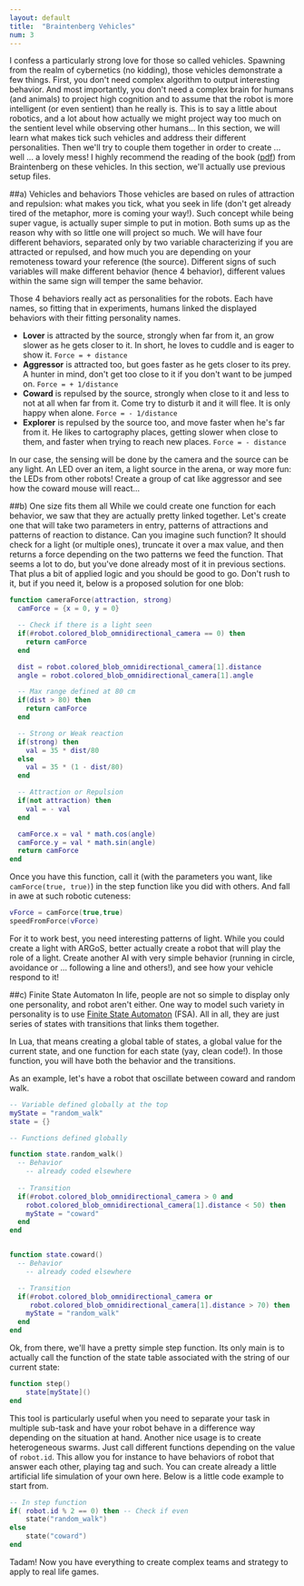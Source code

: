 ```yaml
---
layout: default
title:  "Braintenberg Vehicles"
num: 3
---
```


I confess a particularly strong love for those so called vehicles. Spawning from the realm of cybernetics (no kidding), those vehicles demonstrate a few things. First, you don't need complex algorithm to output interesting behavior. And most importantly, you don't need a complex brain for humans (and animals) to project high cognition and to assume that the robot is more intelligent (or even sentient) than he really is. This is to say a little about robotics, and a lot about how actually we might project way too much on the sentient level while observing other humans... In this section, we will learn what makes tick such vehicles and address their different personalities. Then we'll try to couple them together in order to create ... well ... a lovely mess! I highly recommend the reading of the book ([pdf](http://ge.tt/1ivvhQu/v/0)) from Braintenberg on these vehicles. In this section, we'll actually use previous setup files.

##a) Vehicles and behaviors
Those vehicles are based on rules of attraction and repulsion: what makes you tick, what you seek in life (don't get already tired of the metaphor, more is coming your way!). Such concept while being super vague, is actually super simple to put in motion. Both sums up as the reason why with so little one will project so much. We will have four different behaviors, separated only by two variable characterizing if you are attracted or repulsed, and how much you are depending on your remoteness toward your reference (the source). Different signs of such variables will make different behavior (hence 4 behavior), different values within the same sign will temper the same behavior.

Those 4 behaviors really act as personalities for the robots. Each have names, so fitting that in experiments, humans linked the displayed behaviors with their fitting personality names.

* **Lover** is attracted by the source, strongly when far from it, an grow slower as he gets closer to it. In short, he loves to cuddle and is eager to show it. `Force = + distance`
* **Aggressor** is attracted too, but goes faster as he gets closer to its prey. A hunter in mind, don't get too close to it if you don't want to be jumped on.  `Force = + 1/distance`
* **Coward** is repulsed by the source, strongly when close to it and less to not at all when far from it. Come try to disturb it and it will flee. It is only happy when alone.  `Force = - 1/distance`
* **Explorer** is repulsed by the source too, and move faster when he's far from it. He likes to cartography places, getting slower when close to them, and faster when trying to reach new places.  `Force = - distance`

In our case, the sensing will be done by the camera and the source can be any light. An LED over an item, a light source in the arena, or way more fun: the LEDs from other robots! Create a group of cat like aggressor and see how the coward mouse will react...

##b) One size fits them all
While we could create one function for each behavior, we saw that they are actually pretty linked together. Let's create one that will take two parameters in entry, patterns of attractions and patterns of reaction to distance. Can you imagine such function? It should check for a light (or multiple ones), truncate it over a max value, and then returns a force depending on the two patterns we feed the function. That seems a lot to do, but you've done already most of it in previous sections. That plus a bit of applied logic and you should be good to go. Don't rush to it, but if you need it, below is a proposed solution for one blob:

```lua
function cameraForce(attraction, strong)
  camForce = {x = 0, y = 0}

  -- Check if there is a light seen
  if(#robot.colored_blob_omnidirectional_camera == 0) then
    return camForce
  end

  dist = robot.colored_blob_omnidirectional_camera[1].distance
  angle = robot.colored_blob_omnidirectional_camera[1].angle

  -- Max range defined at 80 cm
  if(dist > 80) then
    return camForce
  end

  -- Strong or Weak reaction
  if(strong) then
    val = 35 * dist/80
  else
    val = 35 * (1 - dist/80)
  end

  -- Attraction or Repulsion
  if(not attraction) then
    val = - val
  end

  camForce.x = val * math.cos(angle)
  camForce.y = val * math.sin(angle)     	
  return camForce
end
```

Once you have this function, call it (with the parameters you want, like `camForce(true, true)`) in the step function like you did with others. And fall in awe at such robotic cuteness:

```lua
vForce = camForce(true,true)
speedFromForce(vForce)
```

For it to work best, you need interesting patterns of light. While you could create a light with ARGoS, better actually create a robot that will play the role of a light. Create another AI with very simple behavior (running in circle, avoidance or ... following a line and others!), and see how your vehicle respond to it!

##c) Finite State Automaton
In life, people are not so simple to display only one personality, and robot aren't either. One way to model such variety in personality is to use [Finite State Automaton](http://en.wikipedia.org/wiki/Finite-state_machine) (FSA). All in all, they are just series of states with transitions that links them together.

In Lua, that means creating a global table of states, a global value for the current state, and one function for each state (yay, clean code!). In those function, you will have both the behavior and the transitions.

As an example, let's have a robot that oscillate between coward and random walk.

```lua
-- Variable defined globally at the top
myState = "random_walk"
state = {}
```

```lua
-- Functions defined globally

function state.random_walk()
  -- Behavior
    -- already coded elsewhere
    
  -- Transition
  if(#robot.colored_blob_omnidirectional_camera > 0 and
    robot.colored_blob_omnidirectional_camera[1].distance < 50) then
    myState = "coward"
  end
end


function state.coward()
  -- Behavior
    -- already coded elsewhere	

  -- Transition
  if(#robot.colored_blob_omnidirectional_camera or
     robot.colored_blob_omnidirectional_camera[1].distance > 70) then
    myState = "random_walk"
  end
end
```

Ok, from there, we'll have a pretty simple step function. Its only main is to actually call the function of the state table associated with the string of our current state:

```lua
function step()
    state[myState]()
end
```

This tool is particularly useful when you need to separate your task in multiple sub-task and have your robot behave in a difference way depending on the situation at hand. Another nice usage is to create heterogeneous swarms. Just call different functions depending on the value of `robot.id`. This allow you for instance to have behaviors of robot that answer each other, playing tag and such. You can create already a little artificial life simulation of your own here. Below is a little code example to start from.


```lua
-- In step function
if( robot.id % 2 == 0) then -- Check if even 
    state("random_walk")
else
    state("coward")
end
```

Tadam! Now you have everything to create complex teams and strategy to apply to real life games.
